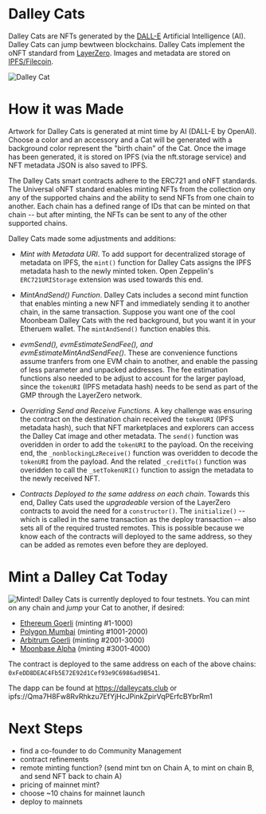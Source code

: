 # Dalley Cats

Dalley Cats are NFTs generated by the 
[DALL-E](https://openai.com/blog/dall-e-now-available-in-beta/) Artificial Intelligence (AI). Dalley Cats can jump bewtween blockchains. Dalley Cats implement the oNFT standard from [LayerZero](https://layerzero.network/). Images and metadata are stored on [IPFS/Filecoin](https://ipfs.tech/).

![Dalley Cat](https://dalleycats.club/images/dalley-cat.png)

# How it was Made

Artwork for Dalley Cats is generated at mint time by AI (DALL-E by OpenAI). Choose a color and an accessory and a Cat will be generated with a background color represent the "birth chain" of the Cat. Once the image has been generated, it is stored on IPFS (via the nft.storage service) and NFT metadata JSON is also saved to IPFS.

The Dalley Cats smart contracts adhere to the ERC721 and oNFT standards. The Universal oNFT standard enables minting NFTs from the collection ony any of the supported chains and the ability to send NFTs from one chain to another. Each chain has a defined range of IDs that can be minted on that chain -- but after minting, the NFTs can be sent to any of the other supported chains.

Dalley Cats made some adjustments and additions:

- *Mint with Metadata URI*. To add support for decentralized storage of metadata on IPFS, the `mint()` function for Dalley Cats assigns the IPFS metadata hash to the newly minted token. Open Zeppelin's `ERC721URIStorage` extension was used towards this end.

- *MintAndSend() Function*. Dalley Cats includes a second mint function that enables minting a new NFT and immediately sending it to another chain, in the same transaction. Suppose you want one of the cool Moonbeam Dalley Cats with the red background, but you want it in your Etheruem wallet. The `mintAndSend()` function enables this.

- *evmSend(), evmEstimateSendFee(), and evmEstimateMintAndSendFee()*. These are convenience functions assume tranfers from one EVM chain to another, and enable the passing of less parameter and unpacked addresses. The fee estimation functions also needed to be adjust to account for the larger payload, since the `tokenURI` (IPFS metadata hash) needs to be send as part of the GMP through the LayerZero network.

- *Overriding Send and Receive Functions*. A key challenge was ensuring the contract on the destination chain received the `tokenURI` (IPFS metadata hash), such that NFT marketplaces and explorers can access the Dalley Cat image and other metadata. The `send()` function was overidden in order to add the `tokenURI` to the payload. On the receiving end, the `_nonblockingLzReceive()` function was overidden to decode the `tokenURI` from the payload. And the related `_creditTo()` function was overidden to call the `_setTokenURI()` function to assign the metadata to the newly received NFT. 

- *Contracts Deployed to the same address on each chain*. Towards this end, Dalley Cats used the _upgradeable_ version of the LayerZero contracts to avoid the need for a `constructor()`. The `initialize()` -- which is called in the same transaction as the deploy transaction -- also sets all of the required trusted remotes. This is possible because we know each of the contracts will deployed to the same address, so they can be added as remotes even before they are deployed.

# Mint a Dalley Cat Today
![Minted!](https://dalleycats.club/images/minted-3.png)
Dalley Cats is currently deployed to four testnets. You can mint on any chain and _jump_ your Cat to another, if desired:

- [Ethereum Goerli](https://goerli.etherscan.io/address/0xfedd8deac4fb5e72e92d1cef93e9c6986ad9b541) (minting #1-1000)
- [Polygon Mumbai](https://mumbai.polygonscan.com/address/0xFeDD8DEAC4Fb5E72E92d1Cef93e9C6986ad9B541) (minting #1001-2000)
- [Arbitrum Goerli](https://goerli.arbiscan.io/address/0xFeDD8DEAC4Fb5E72E92d1Cef93e9C6986ad9B541) (minting #2001-3000)
- [Moonbase Alpha](https://moonbase.moonscan.io/address/0xfedd8deac4fb5e72e92d1cef93e9c6986ad9b541) (minting #3001-4000)

The contract is deployed to the same address on each of the above chains: `0xFeDD8DEAC4Fb5E72E92d1Cef93e9C6986ad9B541`.

The dapp can be found at https://dalleycats.club or ipfs://Qma7H8Fw8RvRhkzu7EfYjHcJPinkZpirVqPErfcBYbrRm1

# Next Steps
- find a co-founder to do Community Management
- contract refinements
- remote minting function? (send mint txn on Chain A, to mint on chain B, and send NFT back to chain A)
- pricing of mainnet mint?
- choose ~10 chains for mainnet launch
- deploy to mainnets